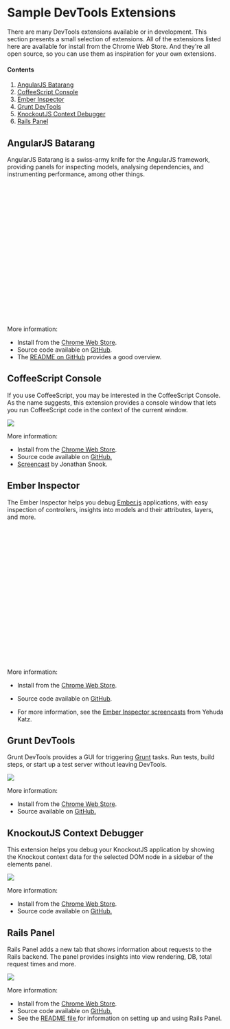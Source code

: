 Sample DevTools Extensions
==

There are many DevTools extensions available or in development. This section 
presents a small selection of extensions. All of the extensions listed here are 
available for install from the Chrome Web Store. And they're all open source, so 
you can use them as inspiration for your own extensions.

#### Contents

<nav class="inline-toc">

1.  [AngularJS Batarang](#angularjs_batarang)
2.  [CoffeeScript Console](#coffeescript_console)
3.  [Ember Inspector](#ember_inspector)
4.  [Grunt DevTools](#grunt_devtools)
5.  [KnockoutJS Context Debugger](#knockoutjs_context_debugger)
6.  [Rails Panel](#rails_panel)</nav>

## AngularJS Batarang

AngularJS Batarang is a swiss-army knife for the AngularJS framework, 
providing panels for inspecting models, analysing dependencies, and 
instrumenting performance, among other things. 

<object width="560" height="315">
  <param name="movie" 
    value="//www.youtube.com/v/q-7mhcHXSfM?version=3&amp;hl=en_US"></param>
  <param name="allowFullScreen" value="true"></param>
  <param name="allowscriptaccess" value="always"></param>
  <embed src="//www.youtube.com/v/q-7mhcHXSfM?version=3&amp;hl=en_US" 
    type="application/x-shockwave-flash" width="560" height="315" 
    allowscriptaccess="always" allowfullscreen="true"></embed>
</object>

More information:

*   Install from the [Chrome Web  Store](https://chrome.google.com/webstore/detail/ighdmehidhipcmcojjgiloacoafjmpfk).
*   Source code available on  [GitHub](https://github.com/angular/angularjs-batarang).
*   The  [README on GitHub](https://github.com/angular/angularjs-batarang/#readme)
  provides a good overview.

## CoffeeScript Console

If you use CoffeeScript, you may be interested in the CoffeeScript Console. As 
the name suggests, this extension provides a console window that lets you run 
CoffeeScript code in the context of the current window.

![](sample-extensions-files/coffeescript.jpg) 

More information:

*   Install from the [Chrome Web  Store](https://chrome.google.com/webstore/detail/coffeeconsole/ladbkfdlnaibelfidknofapbbdlhadfp).
*   Source code available on  [GitHub.](https://github.com/snookca/CoffeeConsole)
*   [Screencast](https://www.youtube.com/watch?feature=player_embedded&amp;v=vKbTW2ICvIw)  by Jonathan Snook.

## Ember Inspector

The Ember Inspector helps you debug [Ember.js](http://emberjs.com/) 
applications, with easy inspection of controllers, insights into models and 
their attributes, layers, and more.

<object width="560" height="315">
  <param name="movie" 
    value="//www.youtube.com/v/0B9leRf5kuo?hl=en_US&amp;version=3"></param>
  <param name="allowFullScreen" value="true"></param>
  <param name="allowscriptaccess" value="always"></param>
  <embed src="//www.youtube.com/v/0B9leRf5kuo?hl=en_US&amp;version=3" 
    type="application/x-shockwave-flash" width="560" height="315" 
    allowscriptaccess="always" allowfullscreen="true"></embed>
</object>

More information:

*   Install from the [Chrome Web  Store](https://chrome.google.com/webstore/detail/ember-inspector/bmdblncegkenkacieihfhpjfppoconhi).
*   Source code available on [GitHub](https://github.com/tildeio/ember-extension).

*   For more information, see the [Ember Inspector  screencasts](http://www.youtube.com/user/wycats/videos?query=inspector) from  Yehuda Katz.

## Grunt DevTools

Grunt DevTools provides a GUI for triggering [Grunt](http://gruntjs.com/) tasks. 
Run tests, build steps, or start up a test server without leaving DevTools.

![](sample-extensions-files/grunt.jpg) 

More information:

*   Install from the [Chrome Web  Store](https://chrome.google.com/webstore/detail/grunt-devtools/fbiodiodggnlakggeeckkjccjhhjndnb?hl=en).
*   Source available on [GitHub.](https://github.com/vladikoff/grunt-devtools)

## KnockoutJS Context Debugger

This extension helps you debug your KnockoutJS application by showing the 
Knockout context data for the selected DOM node in a sidebar of the elements 
panel. 

![](sample-extensions-files/knockout.jpg) 

More information:

*   Install from the [Chrome Web  Store](https://chrome.google.com/webstore/detail/knockoutjs-context-debugg/oddcpmchholgcjgjdnfjmildmlielhof).
*   Source code available on  [GitHub.](https://github.com/timstuyckens/chromeextensions-knockoutjs)

## Rails Panel

Rails Panel adds a new tab that shows information about requests to the Rails 
backend. The panel provides insights into view rendering, DB, total request 
times and more. 

![](sample-extensions-files/rails.jpg) 

More information:

*   Install from the [Chrome Web  Store](https://chrome.google.com/webstore/detail/railspanel/gjpfobpafnhjhbajcjgccbbdofdckggg).
*   Source code available on [GitHub.](https://github.com/dejan/rails_panel)
*   See the [README file ](https://github.com/dejan/rails_panel#readme)for  information on setting up and using Rails Panel.